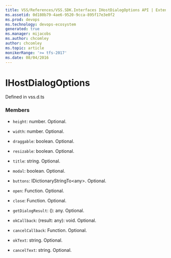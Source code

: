 ```yaml
---
title: VSS/References/VSS.SDK.Interfaces IHostDialogOptions API | Extensions for Azure DevOps Services
ms.assetid: 0d180b79-4ae6-9520-9cca-895f17e3e0f2
ms.prod: devops
ms.technology: devops-ecosystem
generated: true
ms.manager: mijacobs
ms.author: chcomley
author: chcomley
ms.topic: article
monikerRange: '>= tfs-2017'
ms.date: 08/04/2016
---
```


# IHostDialogOptions

Defined in vss.d.ts



### Members

* `height`: number. Optional. 

* `width`: number. Optional. 

* `draggable`: boolean. Optional. 

* `resizable`: boolean. Optional. 

* `title`: string. Optional. 

* `modal`: boolean. Optional. 

* `buttons`: IDictionaryStringTo&lt;any&gt;. Optional. 

* `open`: Function. Optional. 

* `close`: Function. Optional. 

* `getDialogResult`: (): any. Optional. 

* `okCallback`: (result: any): void. Optional. 

* `cancelCallback`: Function. Optional. 

* `okText`: string. Optional. 

* `cancelText`: string. Optional. 

